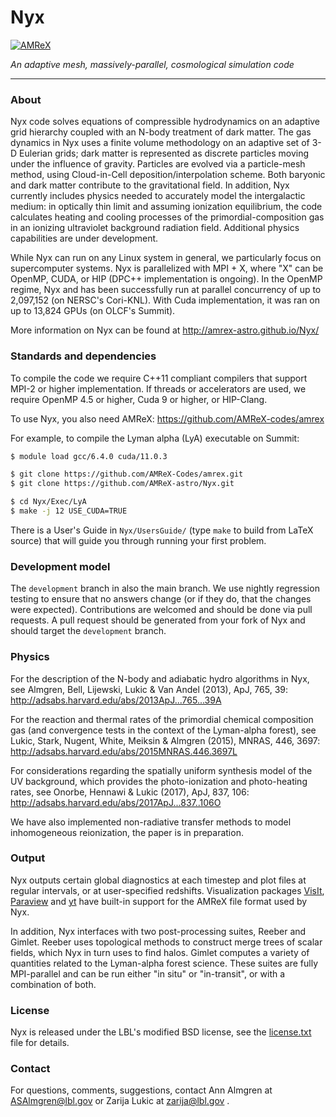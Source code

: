 # Nyx

[![AMReX](https://amrex-codes.github.io/badges/powered%20by-AMReX-red.svg)](https://amrex-codes.github.io)

*An adaptive mesh, massively-parallel, cosmological simulation code*

******

### About

Nyx code solves equations of compressible hydrodynamics on an adaptive grid
hierarchy coupled with an N-body treatment of dark matter. The gas dynamics in
Nyx uses a finite volume methodology on an adaptive set of 3-D Eulerian grids;
dark matter is represented as discrete particles moving under the influence of
gravity. Particles are evolved via a particle-mesh method, using Cloud-in-Cell
deposition/interpolation scheme. Both baryonic and dark matter contribute to
the gravitational field. In addition, Nyx currently includes physics needed to
accurately model the intergalactic medium: in optically thin limit and assuming
ionization equilibrium, the code calculates heating and cooling processes of the
primordial-composition gas in an ionizing ultraviolet background radiation field.
Additional physics capabilities are under development.

While Nyx can run on any Linux system in general, we particularly focus on supercomputer systems.
Nyx is parallelized with MPI + X, where "X" can be OpenMP, CUDA, or HIP (DPC++ implementation
is ongoing). In the OpenMP regime, Nyx and has been successfully run at parallel concurrency
of up to 2,097,152 (on NERSC's Cori-KNL). With Cuda implementation, it was ran on up to
13,824 GPUs (on OLCF's Summit).

More information on Nyx can be found at 
http://amrex-astro.github.io/Nyx/

### Standards and dependencies

To compile the code we require C++11 compliant compilers that support MPI-2 or
higher implementation.  If threads or accelerators are used, we require 
OpenMP 4.5 or higher, Cuda 9 or higher, or HIP-Clang.

To use Nyx, you also need AMReX:
https://github.com/AMReX-codes/amrex

For example, to compile the Lyman alpha (LyA) executable on Summit:
```sh
$ module load gcc/6.4.0 cuda/11.0.3

$ git clone https://github.com/AMReX-Codes/amrex.git
$ git clone https://github.com/AMReX-astro/Nyx.git

$ cd Nyx/Exec/LyA
$ make -j 12 USE_CUDA=TRUE
```


There is a User's Guide in `Nyx/UsersGuide/` (type `make` to build
from LaTeX source) that will guide you through running your first
problem.


### Development model

The `development` branch in also the main branch.  We use nightly
regression testing to ensure that no answers change (or if they do, that
the changes were expected). Contributions are welcomed and should be done via pull requests.
A pull request should be generated from your fork of Nyx and should target
the `development` branch.


### Physics

For the description of the N-body and adiabatic hydro algorithms in Nyx, see
Almgren, Bell, Lijewski, Lukic & Van Andel (2013), ApJ, 765, 39:
http://adsabs.harvard.edu/abs/2013ApJ...765...39A

For the reaction and thermal rates of the primordial chemical composition gas 
(and convergence tests in the context of the Lyman-alpha forest), see
Lukic, Stark, Nugent, White, Meiksin & Almgren (2015), MNRAS, 446, 3697:
http://adsabs.harvard.edu/abs/2015MNRAS.446.3697L

For considerations regarding the spatially uniform synthesis model of the UV background, 
which provides the photo-ionization and photo-heating rates, see Onorbe,
Hennawi & Lukic (2017), ApJ, 837, 106:
http://adsabs.harvard.edu/abs/2017ApJ...837..106O

We have also implemented non-radiative transfer methods to model inhomogeneous reionization,
the paper is in preparation.


### Output

Nyx outputs certain global diagnostics at each timestep and plot files at regular
intervals, or at user-specified redshifts. Visualization packages
[VisIt](https://wci.llnl.gov/simulation/computer-codes/visit),
[Paraview](https://www.paraview.org/)
and [yt](http://yt-project.org/)
have built-in support for the AMReX file format used by Nyx.

In addition, Nyx interfaces with two post-processing suites, Reeber and Gimlet. Reeber
uses topological methods to construct merge trees of scalar fields, which Nyx in
turn uses to find halos. Gimlet computes a variety of quantities
related to the Lyman-alpha forest science. These suites are fully MPI-parallel and can
be run either "in situ" or "in-transit", or with a combination of both.


### License
Nyx is released under the LBL's modified BSD license, see the [license.txt](license.txt) file for details.


### Contact

For questions, comments, suggestions, contact Ann Almgren at ASAlmgren@lbl.gov
or Zarija Lukic at zarija@lbl.gov .
